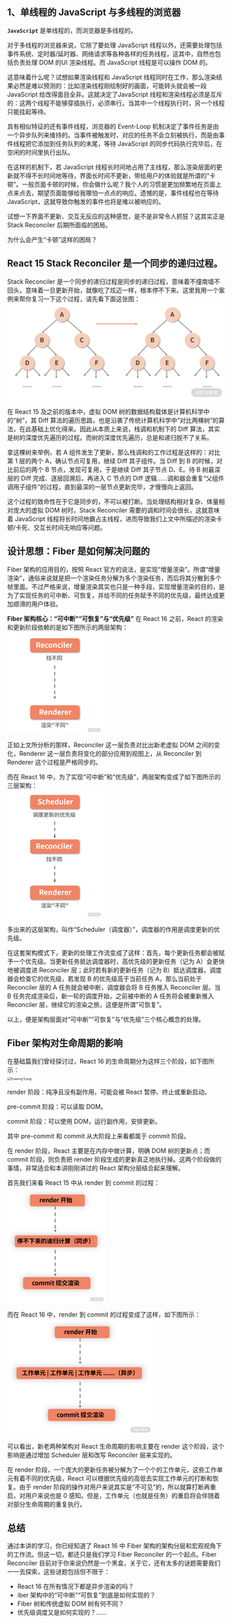 ## 1、单线程的 JavaScript 与多线程的浏览器

**`JavaScript`** 是单线程的，而浏览器是多线程的。

对于多线程的浏览器来说，它除了要处理 JavaScript 线程以外，还需要处理包括事件系统、定时器/延时器、网络请求等各种各样的任务线程，这其中，自然也包括负责处理 DOM 的UI 渲染线程。而 JavaScript 线程是可以操作 DOM 的。

这意味着什么呢？试想如果渲染线程和 JavaScript 线程同时在工作，那么渲染结果必然是难以预测的：比如渲染线程刚绘制好的画面，可能转头就会被一段 JavaScript 给改得面目全非。这就决定了JavaScript 线程和渲染线程必须是互斥的：这两个线程不能够穿插执行，必须串行。当其中一个线程执行时，另一个线程只能挂起等待。

具有相似特征的还有事件线程，浏览器的 Event-Loop 机制决定了事件任务是由一个异步队列来维持的。当事件被触发时，对应的任务不会立刻被执行，而是由事件线程把它添加到任务队列的末尾，等待 JavaScript 的同步代码执行完毕后，在空闲的时间里执行出队。

在这样的机制下，若 JavaScript 线程长时间地占用了主线程，那么渲染层面的更新就不得不长时间地等待，界面长时间不更新，带给用户的体验就是所谓的“卡顿”。一般页面卡顿的时候，你会做什么呢？我个人的习惯是更加频繁地在页面上点来点去，期望页面能够给我哪怕一点点的响应。遗憾的是，事件线程也在等待 JavaScript，这就导致你触发的事件也将是难以被响应的。

试想一下界面不更新、交互无反应的这种感觉，是不是非常令人抓狂？这其实正是 Stack Reconciler 后期所面临的困局。

为什么会产生“卡顿”这样的困局？

## React 15 Stack Reconciler 是一个同步的递归过程。

Stack Reconciler 是一个同步的递归过程是同步的递归过程，意味着不撞南墙不回头，意味着一旦更新开始，就像吃了炫迈一样，根本停不下来。这里我用一个案例来帮你复习一下这个过程，请先看下面这张图：<br>![Drawing 1.png](08.Fiber架构.assets/CgqCHl-zlcmATw-hAAD1942js64663.png)

在 React 15 及之前的版本中，虚拟 DOM 树的数据结构载体是计算机科学中的“树”，其 Diff 算法的遍历思路，也是沿袭了传统计算机科学中“对比两棵树”的算法，在此基础上优化得来。因此从本质上来说，栈调和机制下的 Diff 算法，其实是树的深度优先遍历的过程。而树的深度优先遍历，总是和递归脱不了关系。

拿这棵树来举例，若 A 组件发生了更新，那么栈调和的工作过程是这样的：对比第 1 层的两个 A，确认节点可复用，继续 Diff 其子组件。当 Diff 到 B 的时候，对比前后的两个 B 节点，发现可复用，于是继续 Diff 其子节点 D、E。待 B 树最深层的 Diff 完成、逐层回溯后，再进入 C 节点的 Diff 逻辑......调和器会重复“父组件调用子组件”的过程，直到最深的一层节点更新完毕，才慢慢向上返回。

这个过程的致命性在于它是同步的，不可以被打断。当处理结构相对复杂、体量相对庞大的虚拟 DOM 树时，Stack Reconciler 需要的调和时间会很长，这就意味着 JavaScript 线程将长时间地霸占主线程，进而导致我们上文中所描述的渲染卡顿/卡死、交互长时间无响应等问题。

## 设计思想：Fiber 是如何解决问题的

Fiber 架构的应用目的，按照 React 官方的说法，是实现“增量渲染”。所谓“增量渲染”，通俗来说就是把一个渲染任务分解为多个渲染任务，而后将其分散到多个帧里面。不过严格来说，增量渲染其实也只是一种手段，实现增量渲染的目的，是为了实现任务的可中断、可恢复，并给不同的任务赋予不同的优先级，最终达成更加顺滑的用户体验。

**Fiber 架构核心：“可中断”“可恢复”与“优先级”**
在 React 16 之前，React 的渲染和更新阶段依赖的是如下图所示的两层架构：<br><img src="08.Fiber架构.assets/CgqCHl-zleqAJoRjAAA9BnH9jdQ473.png" alt="Drawing 2.png" style="zoom: 33%;" />

正如上文所分析的那样，Reconciler 这一层负责对比出新老虚拟 DOM 之间的变化，Renderer 这一层负责将变化的部分应用到视图上，从 Reconciler 到 Renderer 这个过程是严格同步的。

而在 React 16 中，为了实现“可中断”和“优先级”，两层架构变成了如下图所示的三层架构：<br><img src="08.Fiber架构.assets/CgqCHl-zlfaALmyYAABbITniefc225.png" alt="Drawing 3.png" style="zoom: 33%;" />

多出来的这层架构，叫作“Scheduler（调度器）”，调度器的作用是调度更新的优先级。

在这套架构模式下，更新的处理工作流变成了这样：首先，每个更新任务都会被赋予一个优先级。当更新任务抵达调度器时，高优先级的更新任务（记为 A）会更快地被调度进 Reconciler 层；此时若有新的更新任务（记为 B）抵达调度器，调度器会检查它的优先级，若发现 B 的优先级高于当前任务 A，那么当前处于 Reconciler 层的 A 任务就会被中断，调度器会将 B 任务推入 Reconciler 层。当 B 任务完成渲染后，新一轮的调度开始，之前被中断的 A 任务将会被重新推入 Reconciler 层，继续它的渲染之旅，这便是所谓“可恢复”。

以上，便是架构层面对“可中断”“可恢复”与“优先级”三个核心概念的处理。



## Fiber 架构对生命周期的影响

在基础篇我们曾经探讨过，React 16 的生命周期分为这样三个阶段，如下图所示：<br><img src="https://s0.lgstatic.com/i/image/M00/6E/CC/Ciqc1F-zlgGAVlMRAAMB6-4eyN4900.png" alt="Drawing 5.png" style="zoom:50%;" />

render 阶段：纯净且没有副作用，可能会被 React 暂停、终止或重新启动。

pre-commit 阶段：可以读取 DOM。

commit 阶段：可以使用 DOM，运行副作用，安排更新。

其中 pre-commit 和 commit 从大阶段上来看都属于 commit 阶段。

在 render 阶段，React 主要是在内存中做计算，明确 DOM 树的更新点；而 commit 阶段，则负责把 render 阶段生成的更新真正地执行掉。这两个阶段做的事情，非常适合和本讲刚刚讲过的 React 架构分层结合起来理解。

首先我们来看 React 15 中从 render 到 commit 的过程：<br><img src="08.Fiber架构.assets/Ciqc1F-zlgqAYLTjAACBi-NvpYI353.png" alt="Drawing 6.png" style="zoom:33%;" />



而在 React 16 中，render 到 commit 的过程变成了这样，如下图所示：<br><img src="08.Fiber架构.assets/Ciqc1F-zlhKAMu6ZAACYDSGoCUY002.png" alt="Drawing 7.png" style="zoom:33%;" />

可以看出，新老两种架构对 React 生命周期的影响主要在 render 这个阶段，这个影响是通过增加 Scheduler 层和改写 Reconciler 层来实现的。

在 render 阶段，一个庞大的更新任务被分解为了一个个的工作单元，这些工作单元有着不同的优先级，React 可以根据优先级的高低去实现工作单元的打断和恢复。由于 render 阶段的操作对用户来说其实是“不可见”的，所以就算打断再重启，对用户来说也是 0 感知。但是，工作单元（也就是任务）的重启将会伴随着对部分生命周期的重复执行。



## **总结**

通过本讲的学习，你已经知道了 React 16 中 Fiber 架构的架构分层和宏观视角下的工作流。但这一切，都还只是我们学习 Fiber Reconciler 的一个起点。Fiber Reconciler 目前对于你来说仍然是一个黑盒，关于它，还有太多的谜题需要我们一一去探索，这些谜题包括但不限于：

* React 16 在所有情况下都是异步渲染的吗？
* iber 架构中的“可中断”“可恢复”到底是如何实现的？
* Fiber 树和传统虚拟 DOM 树有何不同？
* 优先级调度又是如何实现的？......

